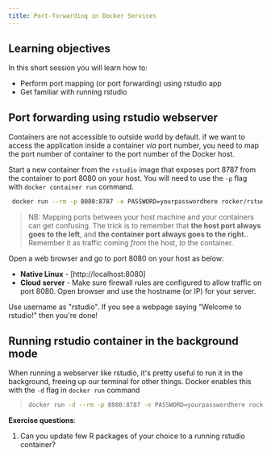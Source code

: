 ```yaml
---
title: Port-forwarding in Docker Services
---
```


## Learning objectives

In this short session you will learn how to:
- Perform port mapping (or port forwarding) using rstudio app
- Get familiar with running rstudio

## Port forwarding using rstudio webserver

Containers are not accessible to outside world by default. if we want to access the application inside a container *via* port number, you need to map the port number of container to the port number of the Docker host.

Start a new container from the ``rstudio`` image that exposes port 8787 from the container to port 8080 on your host. You will need to use the `-p` flag with `docker container run` command.

```bash
 docker run --rm -p 8080:8787 -e PASSWORD=yourpasswordhere rocker/rstudio
 ```
> NB: Mapping ports between your host machine and your containers can get confusing. The trick is to remember that **the host port always goes to the left**,
> and **the container port always goes to the right.**. Remember it as traffic coming _from_ the host, _to_ the container.

Open a web browser and go to port 8080 on your host as below:
* **Native Linux** - [http://localhost:8080]
* **Cloud server** - Make sure firewall rules are configured to allow traffic on port 8080. Open browser and use the hostname (or IP) for your server.

Use username as "rstudio". If you see a webpage saying "Welcome to rstudio!" then you're done!


## Running rstudio container in the background mode

When running a webserver like rstudio, it's pretty useful to run it in the background, freeing up our terminal for other things. Docker enables this with the `-d` flag in `docker run` command

> ```bash
> docker run -d --rm -p 8080:8787 -e PASSWORD=yourpasswordhere rocker/rstudio
> ```

**Exercise questions**:
1. Can you update few R packages of your choice to a running rstudio container?

